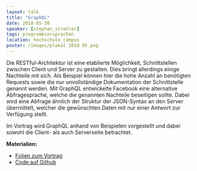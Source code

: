```yaml
---
layout: talk
title: "GraphQL"
date: 2018-05-30
speaker: [stephan_strehler]
tags: programmiersprachen
location: hochschule_campus
poster: /images/plakat_2018_05.png
---
```


Die RESTful-Architektur ist eine etablierte Möglichkeit, Schnittstellen zwischen Client und Server zu gestalten. Dies bringt allerdings einige Nachteile mit sich. Als Beispiel können hier die hohe Anzahl an benötigten Requests sowie die nur unvollständige Dokumentation der Schnittstelle genannt werden. Mit GraphQL entwickelte Facebook eine alternative Abfragesprache, welche die genannten Nachteile beseitigen sollte. Dabei wird eine Abfrage ähnlich der Struktur der JSON-Syntax an den Server übermittelt, welcher die gewünschten Daten mit nur einer Antwort zur Verfügung stellt.

Im Vortrag wird GraphQL anhand von Beispielen vorgestellt und dabei sowohl die Client- als auch Serverseite betrachtet.

<p>
	<strong>Materialien:</strong>
	<ul>
		<li><a href="https://docs.google.com/presentation/d/1WQEpOns5tpV-u5VixhJYCfIV_1TJXmCWgfqQ28_oZms/edit?usp=sharing">Folien zum Vortrag</a></li>
		<li><a href="https://github.com/StevieSteven/graphql-example">Code auf Github</a></li>
	</ul>
</p>
